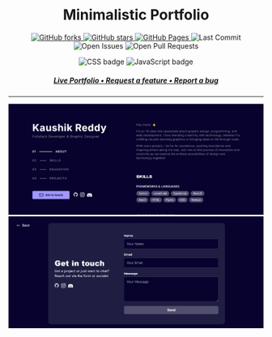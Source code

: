 <h1 align="center">
  Minimalistic Portfolio
</h1>

<p align="center">
  <a href="https://github.com/Juzcallmekaushik/kaushikreddy.me/network">
    <img src="https://img.shields.io/github/forks/Juzcallmekaushik/kaushikreddy.me?style=plastic" alt="GitHub forks"/>
  </a>
  <a href="https://github.com/Juzcallmekaushik/kaushikreddy.me/stargazers">
    <img src="https://img.shields.io/github/stars/Juzcallmekaushik/kaushikreddy.me?style=plastic" alt="GitHub stars"/>
  </a>
  <a href="https://kaushikreddy.me">
    <img src="https://img.shields.io/website?url=https%3A%2F%2Fkaushikreddy.me" alt="GitHub Pages"/>
  </a>
  <img src="https://img.shields.io/github/last-commit/juzcallmekaushik/kaushikreddy.me" alt="Last Commit"/>
  <img src="https://img.shields.io/github/issues/juzcallmekaushik/kaushikreddy.me?color=important" alt="Open Issues"/>
  <img src="https://img.shields.io/github/issues-pr/juzcallmekaushik/kaushikreddy.me?color=yellowgreen" alt="Open Pull Requests"/>
</p>

<p align="center">
  <img src="https://img.shields.io/badge/css-%23E34F26.svg?style=for-the-badge&logo=html5&logoColor=white" alt="CSS badge" title="CSS" />
  <img src="https://img.shields.io/badge/javascript-%23323330.svg?style=for-the-badge&logo=javascript&logoColor=%23F7DF1E" alt="JavaScript badge" title="JavaScript" />
</p>

<h5 align="center">
  <a href="https://kaushikreddy.me/">
    <strong>Live Portfolio •</strong>
  </a>
  <a href="https://github.com/Juzcallmekaushik/kaushikreddy.me/discussions/">
    <strong>Request a feature •</strong>
  </a>
  <a href="https://github.com/Juzcallmekaushik/kaushikreddy.me/issues">
    <strong>Report a bug</strong>
  </a>
</h5>

<hr />

<p align="center">
  <img src="./public/Images/home-page.png" alt="Front Page"/>
  <img src="./public/Images/contact-page.png" alt="Front Page">
<p>
